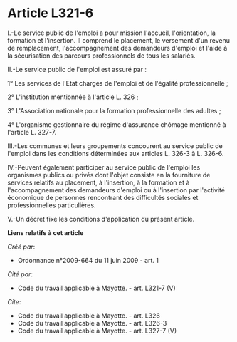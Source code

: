 # Article L321-6

I.-Le service public de l'emploi a pour mission l'accueil, l'orientation, la formation et l'insertion. Il comprend le
placement, le versement d'un revenu de remplacement, l'accompagnement des demandeurs d'emploi et l'aide à la sécurisation des
parcours professionnels de tous les salariés. 

II.-Le service public de l'emploi est assuré par : 

1° Les services de l'Etat chargés de l'emploi et de l'égalité professionnelle ; 

2° L'institution mentionnée à l'article L. 326 ; 

3° L'Association nationale pour la formation professionnelle des adultes ; 

4° L'organisme gestionnaire du régime d'assurance chômage mentionné à l'article L. 327-7. 

III.-Les communes et leurs groupements concourent au service public de l'emploi dans les conditions déterminées aux articles
L. 326-3 à L. 326-6. 

IV.-Peuvent également participer au service public de l'emploi les organismes publics ou privés dont l'objet consiste en la
fourniture de services relatifs au placement, à l'insertion, à la formation et à l'accompagnement des demandeurs d'emploi ou
à l'insertion par l'activité économique de personnes rencontrant des difficultés sociales et professionnelles particulières.

V.-Un décret fixe les conditions d'application du présent article.

**Liens relatifs à cet article**

_Créé par_:

  - Ordonnance n°2009-664 du 11 juin 2009 - art. 1

_Cité par_:

  - Code du travail applicable à Mayotte. - art. L321-7 (V)

_Cite_:

  - Code du travail applicable à Mayotte. - art. L326
  - Code du travail applicable à Mayotte. - art. L326-3
  - Code du travail applicable à Mayotte. - art. L327-7 (V)

